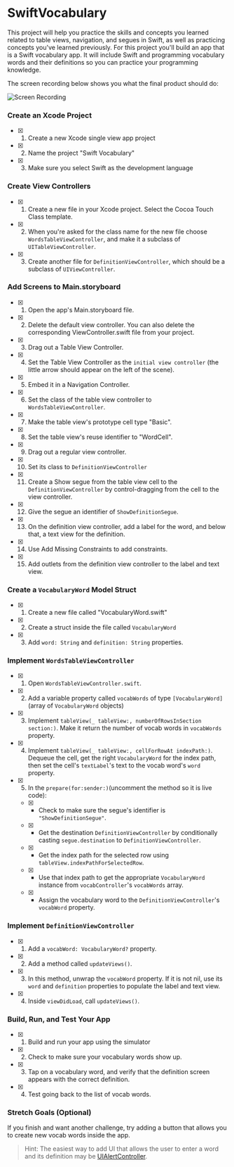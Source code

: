 # SwiftVocabulary

This project will help you practice the skills and concepts you learned related to table views, navigation, and segues in Swift, as well as practicing concepts you've learned previously. For this project you'll build an app that is a Swift vocabulary app. It will include Swift and programming vocabulary words and their definitions so you can practice your programming knowledge.

The screen recording below shows you what the final product should do:

![Screen Recording](https://github.com/LambdaSchool/SwiftVocabulary/blob/master/ScreenRecording.gif)

### Create an Xcode Project

- [x] 1. Create a new Xcode single view app project
- [x] 2. Name the project "Swift Vocabulary"
- [x] 3. Make sure you select Swift as the development language

### Create View Controllers

- [x] 1. Create a new file in your Xcode project. Select the Cocoa Touch Class template.
- [x] 2. When you're asked for the class name for the new file choose `WordsTableViewController`, and make it a subclass of `UITableViewController`.
- [x] 3. Create another file for `DefinitionViewController`, which should be a subclass of `UIViewController`.

### Add Screens to Main.storyboard

- [x] 1. Open the app's Main.storyboard file.
- [x] 2. Delete the default view controller. You can also delete the corresponding ViewController.swift file from your project.
- [x] 3. Drag out a Table View Controller.
- [x] 4. Set the Table View Controller as the `initial view controller` (the little arrow should appear on the left of the scene).
- [x] 5. Embed it in a Navigation Controller.
- [x] 6. Set the class of the table view controller to `WordsTableViewController`.
- [x] 7. Make the table view's prototype cell type "Basic".
- [x] 8. Set the table view's reuse identifier to "WordCell".
- [x] 9. Drag out a regular view controller.
- [x] 10. Set its class to `DefinitionViewController`
- [x] 11. Create a Show segue from the table view cell to the `DefinitionViewController` by control-dragging from the cell to the view controller.
- [x] 12. Give the segue an identifier of `ShowDefinitionSegue`.
- [x] 13. On the definition view controller, add a label for the word, and below that, a text view for the definition.
- [x] 14. Use Add Missing Constraints to add constraints.
- [x] 15. Add outlets from the definition view controller to the label and text view.

### Create a `VocabularyWord` Model Struct

- [x] 1. Create a new file called "VocabularyWord.swift"
- [x] 2. Create a struct inside the file called `VocabularyWord`
- [x] 3. Add `word: String` and `definition: String` properties.

### Implement `WordsTableViewController`

- [x] 1. Open `WordsTableViewController.swift`.
- [x] 2. Add a variable property called `vocabWords` of type `[VocabularyWord]` (array of `VocabularyWord` objects)
- [x] 3. Implement `tableView(_ tableView:, numberOfRowsInSection section:)`. Make it return the number of vocab words in `vocabWords` property.
- [x] 4. Implement `tableView(_ tableView:, cellForRowAt indexPath:)`. Dequeue the cell, get the right `VocabularyWord` for the index path, then set the cell's `textLabel`'s text to the vocab word's `word` property.
- [x] 5. In the `prepare(for:sender:)`(uncomment the method so it is live code):
    - [x] * Check to make sure the segue's identifier is `"ShowDefinitionSegue"`.
    - [x] * Get the destination `DefinitionViewController` by conditionally casting `segue.destination` to `DefinitionViewController`.
    - [x] * Get the index path for the selected row using `tableView.indexPathForSelectedRow`.
    - [x] * Use that index path to get the appropriate `VocabularyWord` instance from `vocabController`'s `vocabWords` array.
    - [x] * Assign the vocabulary word to the `DefinitionViewController`'s `vocabWord` property.

### Implement `DefinitionViewController`

- [x] 1. Add a `vocabWord: VocabularyWord?` property.
- [x] 2. Add a method called `updateViews()`. 
- [x] 3. In this method, unwrap the `vocabWord` property. If it is not nil, use its `word` and `definition` properties to populate the label and text view.
- [x] 4. Inside `viewDidLoad`, call `updateViews()`.

### Build, Run, and Test Your App

- [x] 1. Build and run your app using the simulator
- [x] 2. Check to make sure your vocabulary words show up.
- [x] 3. Tap on a vocabulary word, and verify that the definition screen appears with the correct definition.
- [x] 4. Test going back to the list of vocab words.

### Stretch Goals (Optional)

If you finish and want another challenge, try adding a button that allows you to create new vocab words inside the app.

> Hint: The easiest way to add UI that allows the user to enter a word and its definition may be [UIAlertController](https://developer.apple.com/documentation/uikit/uialertcontroller).

